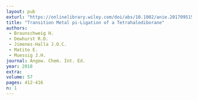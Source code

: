 ```yaml
---
layout: pub
exturl: "https://onlinelibrary.wiley.com/doi/abs/10.1002/anie.201709515"
title: "Transition Metal pi-Ligation of a Tetrahalodiborane"
authors:
 - Braunschweig H.
 - Dewhurst R.D.
 - Jimenez-Halla J.O.C.
 - Matito E.
 - Muessig J.H.
journal: Angew. Chem. Int. Ed.
year: 2018
extra: 
volume: 57
pages: 412-416
n: 1
---
```

